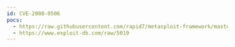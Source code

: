 ```yaml
---
id: CVE-2008-0506
pocs:
  - https://raw.githubusercontent.com/rapid7/metasploit-framework/master/modules/exploits/unix/webapp/coppermine_piceditor.rb
  - https://www.exploit-db.com/raw/5019
---
```

